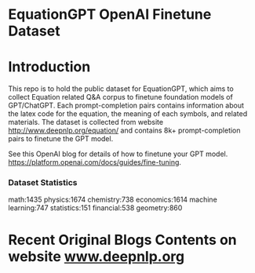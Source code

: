 EquationGPT OpenAI Finetune Dataset
=================================== 

Introduction
================
This repo is to hold the public dataset for EquationGPT, which aims to collect Equation related Q&A corpus to finetune foundation models of GPT/ChatGPT.
Each prompt-completion pairs contains information about the latex code for the equation, the meaning of each symbols, and related materials. The dataset is collected from website http://www.deepnlp.org/equation/ and contains 8k+ prompt-completion pairs to finetune the GPT model.

See this OpenAI blog for details of how to finetune your GPT model. https://platform.openai.com/docs/guides/fine-tuning.


### Dataset Statistics

math:1435
physics:1674
chemistry:738
economics:1614
machine learning:747
statistics:151
financial:538
geometry:860

Recent Original Blogs Contents on website www.deepnlp.org
==========================================================

